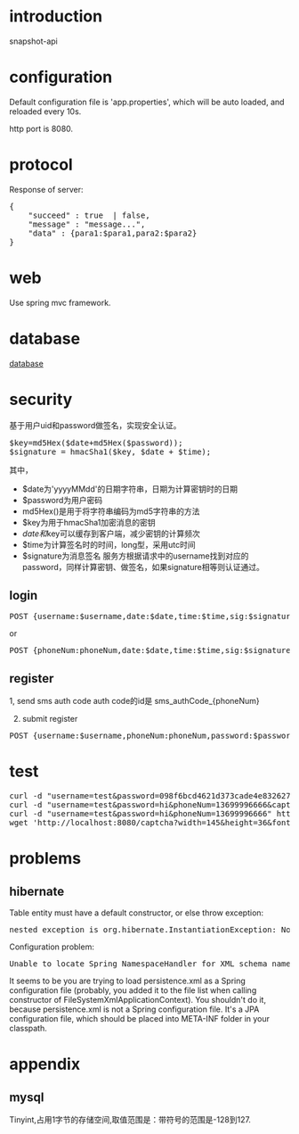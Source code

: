# introduction
snapshot-api

# configuration
Default configuration file is 'app.properties', which will be auto loaded, and reloaded every 10s.

http port is 8080.
# protocol
Response of server:
<pre>
{
	"succeed" : true  | false,
	"message" : "message...",
	"data" : {para1:$para1,para2:$para2}
}
</pre>
# web
Use spring mvc framework.

# database
[database](./database-design.md)
# security
基于用户uid和password做签名，实现安全认证。
<pre>
$key=md5Hex($date+md5Hex($password));
$signature = hmacSha1($key, $date + $time);
</pre>
其中，

* $date为'yyyyMMdd'的日期字符串，日期为计算密钥时的日期
* $password为用户密码
* md5Hex()是用于将字符串编码为md5字符串的方法
* $key为用于hmacSha1加密消息的密钥
* $date和$key可以缓存到客户端，减少密钥的计算频次
* $time为计算签名时的时间，long型，采用utc时间
* $signature为消息签名
服务方根据请求中的username找到对应的password，同样计算密钥、做签名，如果signature相等则认证通过。
## login
<pre>POST {username:$username,date:$date,time:$time,sig:$signature}</pre>
or
<pre>POST {phoneNum:phoneNum,date:$date,time:$time,sig:$signature}</pre>
## register
1, send sms auth code
auth code的id是 sms_authCode_{phoneNum}

2. submit register
<pre>POST {username:$username,phoneNum:phoneNum,password:$password,$captchaId:$captchaId,$captcha:$captcha}</pre>

# test
<pre>
curl -d "username=test&password=098f6bcd4621d373cade4e832627b4f6" http://localhost:8080/user/login
curl -d "username=test&password=hi&phoneNum=13699996666&captcha=9yu8" http://localhost:8080/user/register
curl -d "username=test&password=hi&phoneNum=13699996666" http://localhost:8080/user/register
wget 'http://localhost:8080/captcha?width=145&height=36&fontSize=22'
</pre>

# problems
## hibernate
Table entity must have a default constructor, or else throw exception:
<pre>nested exception is org.hibernate.InstantiationException: No default constructor for entity</pre>

Configuration problem:
<pre>Unable to locate Spring NamespaceHandler for XML schema namespace [http://java.sun.com/xml/ns/persistence]</pre>
It seems to be you are trying to load persistence.xml as a Spring configuration file (probably, you added it to the file list when calling constructor of FileSystemXmlApplicationContext). You shouldn't do it, because persistence.xml is not a Spring configuration file.
It's a JPA configuration file, which should be placed into META-INF folder in your classpath.

# appendix
## mysql
Tinyint,占用1字节的存储空间,取值范围是：带符号的范围是-128到127.

